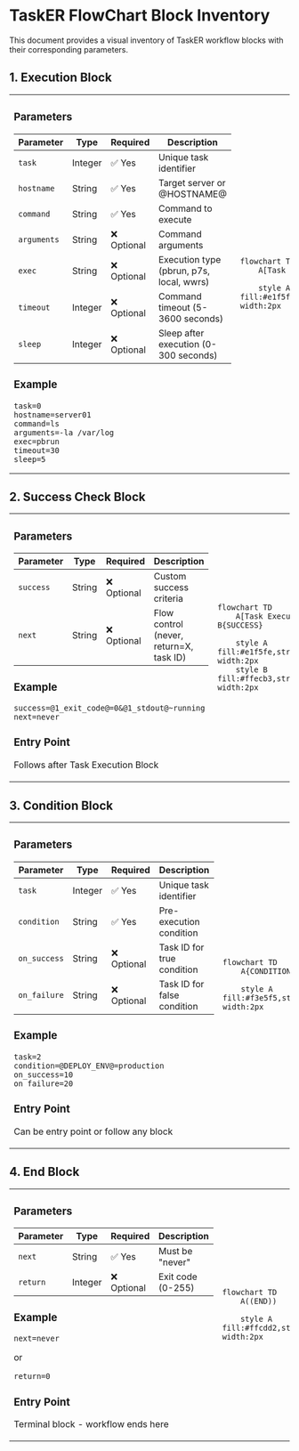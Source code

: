 # TaskER FlowChart Block Inventory

This document provides a visual inventory of TaskER workflow blocks with their corresponding parameters.

## 1. Execution Block

<table>
<tr>
<td width="50%">

### Parameters
| Parameter | Type | Required | Description |
|-----------|------|----------|-------------|
| `task` | Integer | ✅ Yes | Unique task identifier |
| `hostname` | String | ✅ Yes | Target server or @HOSTNAME@ |
| `command` | String | ✅ Yes | Command to execute |
| `arguments` | String | ❌ Optional | Command arguments |
| `exec` | String | ❌ Optional | Execution type (pbrun, p7s, local, wwrs) |
| `timeout` | Integer | ❌ Optional | Command timeout (5-3600 seconds) |
| `sleep` | Integer | ❌ Optional | Sleep after execution (0-300 seconds) |

### Example
```
task=0
hostname=server01
command=ls
arguments=-la /var/log
exec=pbrun
timeout=30
sleep=5
```

</td>
<td width="50%">

```mermaid
flowchart TD
    A[Task Execution Block]

    style A fill:#e1f5fe,stroke:#01579b,stroke-width:2px
```

</td>
</tr>
</table>

## 2. Success Check Block

<table>
<tr>
<td width="50%">

### Parameters
| Parameter | Type | Required | Description |
|-----------|------|----------|-------------|
| `success` | String | ❌ Optional | Custom success criteria |
| `next` | String | ❌ Optional | Flow control (never, return=X, task ID) |

### Example
```
success=@1_exit_code@=0&@1_stdout@~running
next=never
```

### Entry Point
Follows after Task Execution Block

</td>
<td width="50%">

```mermaid
flowchart TD
    A[Task Execution Block] --> B{SUCCESS}

    style A fill:#e1f5fe,stroke:#01579b,stroke-width:2px
    style B fill:#ffecb3,stroke:#f57f17,stroke-width:2px
```

</td>
</tr>
</table>

## 3. Condition Block

<table>
<tr>
<td width="50%">

### Parameters
| Parameter | Type | Required | Description |
|-----------|------|----------|-------------|
| `task` | Integer | ✅ Yes | Unique task identifier |
| `condition` | String | ✅ Yes | Pre-execution condition |
| `on_success` | String | ❌ Optional | Task ID for true condition |
| `on_failure` | String | ❌ Optional | Task ID for false condition |

### Example
```
task=2
condition=@DEPLOY_ENV@=production
on_success=10
on_failure=20
```

### Entry Point
Can be entry point or follow any block

</td>
<td width="50%">

```mermaid
flowchart TD
    A{CONDITION}

    style A fill:#f3e5f5,stroke:#7b1fa2,stroke-width:2px
```

</td>
</tr>
</table>

## 4. End Block

<table>
<tr>
<td width="50%">

### Parameters
| Parameter | Type | Required | Description |
|-----------|------|----------|-------------|
| `next` | String | ✅ Yes | Must be "never" |
| `return` | Integer | ❌ Optional | Exit code (0-255) |

### Example
```
next=never
```
or
```
return=0
```

### Entry Point
Terminal block - workflow ends here

</td>
<td width="50%">

```mermaid
flowchart TD
    A((END))

    style A fill:#ffcdd2,stroke:#c62828,stroke-width:2px
```

</td>
</tr>
</table>